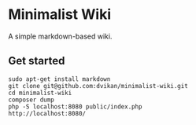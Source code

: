 # Minimalist Wiki

A simple markdown-based wiki.

## Get started

    sudo apt-get install markdown
    git clone git@github.com:dvikan/minimalist-wiki.git
    cd minimalist-wiki
    composer dump
    php -S localhost:8080 public/index.php
    http://localhost:8080/
